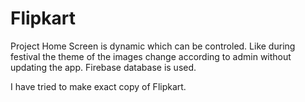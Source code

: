 # Flipkart

Project Home Screen is dynamic which can be controled. Like during festival the theme of the images change according to admin without updating the app.
Firebase database is used.

I have tried to make exact copy of Flipkart.
